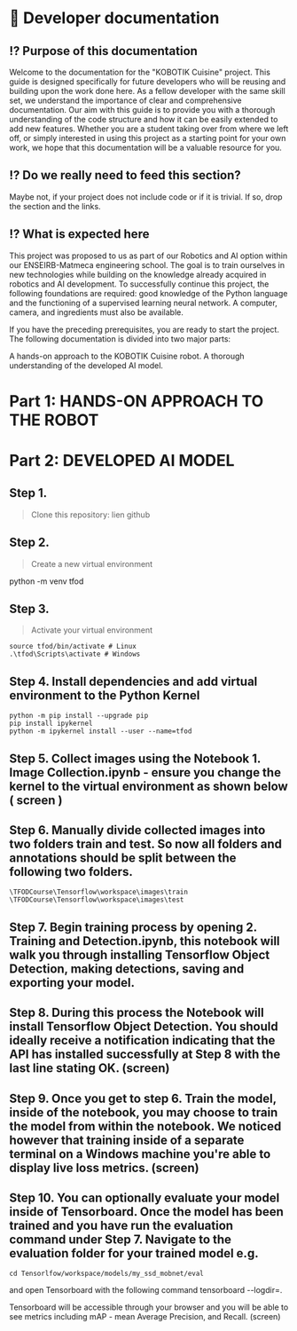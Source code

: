 # 📖 Developer documentation

## ⁉️ Purpose of this documentation

Welcome to the documentation for the "KOBOTIK Cuisine" project. This guide is designed specifically for future developers who will be reusing and building upon the work done here. As a fellow developer with the same skill set, we understand the importance of clear and comprehensive documentation. Our aim with this guide is to provide you with a thorough understanding of the code structure and how it can be easily extended to add new features. Whether you are a student taking over from where we left off, or simply interested in using this project as a starting point for your own work, we hope that this documentation will be a valuable resource for you.

## ⁉️ Do we really need to feed this section? 

Maybe not, if your project does not include code or if it is trivial. If so, drop the section and the links.


## ⁉️ What is expected here

This project was proposed to us as part of our Robotics and AI option within our ENSEIRB-Matmeca engineering school. The goal is to train ourselves in new technologies while building on the knowledge already acquired in robotics and AI development. To successfully continue this project, the following foundations are required: good knowledge of the Python language and the functioning of a supervised learning neural network. A computer, camera, and ingredients must also be available.


If you have the preceding prerequisites, you are ready to start the project. The following documentation is divided into two major parts:

A hands-on approach to the KOBOTIK Cuisine robot.
A thorough understanding of the developed AI model.

# Part 1: HANDS-ON APPROACH TO THE ROBOT

# Part 2: DEVELOPED AI MODEL

## Step 1.
> Clone this repository: lien github

## Step 2. 
> Create a new virtual environment 

python -m venv tfod

## Step 3. 
> Activate your virtual environment 

    source tfod/bin/activate # Linux
    .\tfod\Scripts\activate # Windows 


 ## Step 4. Install dependencies and add virtual environment to the Python Kernel 
 
    python -m pip install --upgrade pip
    pip install ipykernel
    python -m ipykernel install --user --name=tfod

## Step 5. Collect images using the Notebook 1. Image Collection.ipynb - ensure you change the kernel to the virtual environment as shown below ( screen )



## Step 6. Manually divide collected images into two folders train and test. So now all folders and annotations should be split between the following two folders.
    \TFODCourse\Tensorflow\workspace\images\train
    \TFODCourse\Tensorflow\workspace\images\test 


## Step 7. Begin training process by opening 2. Training and Detection.ipynb, this notebook will walk you through installing Tensorflow Object Detection, making detections, saving and exporting your model. 


## Step 8. During this process the Notebook will install Tensorflow Object Detection. You should ideally receive a notification indicating that the API has installed successfully at Step 8 with the last line stating OK. (screen)


## Step 9. Once you get to step 6. Train the model, inside of the notebook, you may choose to train the model from within the notebook. We noticed however that training inside of a separate terminal on a Windows machine you're able to display live loss metrics. (screen)


## Step 10. You can optionally evaluate your model inside of Tensorboard. Once the model has been trained and you have run the evaluation command under Step 7. Navigate to the evaluation folder for your trained model e.g. 

    cd Tensorlfow/workspace/models/my_ssd_mobnet/eval
 
and open Tensorboard with the following command 
    tensorboard --logdir=. 
 
Tensorboard will be accessible through your browser and you will be able to see metrics including mAP - mean Average Precision, and Recall. (screen)







